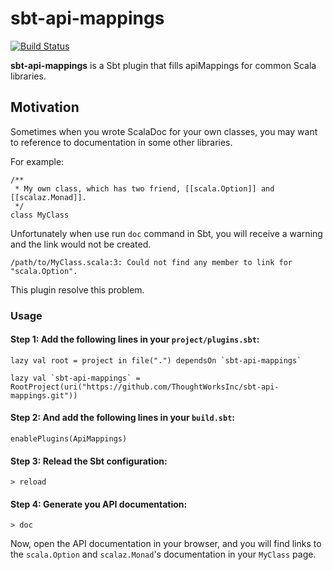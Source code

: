 # sbt-api-mappings

[![Build Status](https://travis-ci.org/ThoughtWorksInc/sbt-api-mappings.svg?branch=master)](https://travis-ci.org/ThoughtWorksInc/sbt-api-mappings)

**sbt-api-mappings** is a Sbt plugin that fills apiMappings for common Scala libraries.

## Motivation

Sometimes when you wrote ScalaDoc for your own classes, you may want to reference to documentation in some other libraries.

For example:

```
/**
 * My own class, which has two friend, [[scala.Option]] and [[scalaz.Monad]].
 */
class MyClass
```

Unfortunately when use run `doc` command in Sbt, you will receive a warning and the link would not be created.

```
/path/to/MyClass.scala:3: Could not find any member to link for "scala.Option".
```

This plugin resolve this problem.

### Usage

#### Step 1: Add the following lines in your `project/plugins.sbt`:

```
lazy val root = project in file(".") dependsOn `sbt-api-mappings`

lazy val `sbt-api-mappings` = RootProject(uri("https://github.com/ThoughtWorksInc/sbt-api-mappings.git"))
```

#### Step 2: And add the following lines in your `build.sbt`:

```
enablePlugins(ApiMappings)
```

#### Step 3: Relead the Sbt configuration:

```
> reload
```

#### Step 4: Generate you API documentation:

```
> doc
```

Now, open the API documentation in your browser, and you will find links to the `scala.Option` and `scalaz.Monad`'s documentation in your `MyClass` page.
